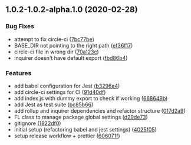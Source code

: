 ## 1.0.2-1.0.2-alpha.1.0 (2020-02-28)


### Bug Fixes

* attempt to fix circle-ci ([7bc77be](https://github.com/a-barbieri/fastline/commit/7bc77becf75f6c920de181d8eda707c24eb1d587))
* BASE_DIR not pointing to the right path ([ef36f17](https://github.com/a-barbieri/fastline/commit/ef36f179ac7bc3a4544f10fa4178a95e21579d30))
* circle-ci file in wrong dir ([70a123c](https://github.com/a-barbieri/fastline/commit/70a123c89154d72dae693c94aa7c14559b5f1ae8))
* inquirer doesn't have default export ([fbd86b4](https://github.com/a-barbieri/fastline/commit/fbd86b4349b97dee3894d9c88673c3493548f68e))


### Features

* add babel configuration for Jest ([b3296a4](https://github.com/a-barbieri/fastline/commit/b3296a461075135250e682d5ca5b0d22321d5d00))
* add circle-ci settings for CI ([91d40df](https://github.com/a-barbieri/fastline/commit/91d40dfa5b758950bd6d3d5296b7b1eef39a5b5d))
* add index.js with dummy export to check if working ([668649b](https://github.com/a-barbieri/fastline/commit/668649b22f320a86f3749f5fc5afd9b6730f06e7))
* add Jest as test suite ([bc85b66](https://github.com/a-barbieri/fastline/commit/bc85b660d88be52e41cd5bcb58da151db3fc0844))
* add rollup and inquirer dependencies and refactor structure ([017d2a9](https://github.com/a-barbieri/fastline/commit/017d2a95828aeff461fe8e38a7f5622da8854b58))
* FL class to manage package global settings ([d29de73](https://github.com/a-barbieri/fastline/commit/d29de73ad3bae885d91a6e903d1d8b04f9f6dc33))
* gitignore ([1822df0](https://github.com/a-barbieri/fastline/commit/1822df0f287102aba1d5c2e8f84d748911a9fcd7))
* initial setup (refactoring babel and jest settings) ([4025f05](https://github.com/a-barbieri/fastline/commit/4025f053c8afcdb6b1bd8eb9a4408af259e68d63))
* setup release workflow + prettier ([606071f](https://github.com/a-barbieri/fastline/commit/606071ff162d8353b789444acf9d6fcca9931e48))



